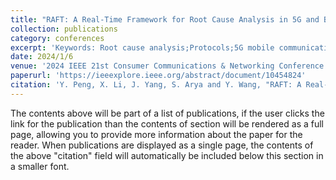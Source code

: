 ```yaml
---
title: "RAFT: A Real-Time Framework for Root Cause Analysis in 5G and Beyond Vulnerability Detection"
collection: publications
category: conferences
excerpt: 'Keywords: Root cause analysis;Protocols;5G mobile communication;Machine learning'
date: 2024/1/6
venue: '2024 IEEE 21st Consumer Communications & Networking Conference (CCNC)'
paperurl: 'https://ieeexplore.ieee.org/abstract/document/10454824'
citation: 'Y. Peng, X. Li, J. Yang, S. Arya and Y. Wang, "RAFT: A Real-Time Framework for Root Cause Analysis in 5G and Beyond Vulnerability Detection," 2024 IEEE 21st Consumer Communications & Networking Conference (CCNC), Las Vegas, NV, USA, 2024, pp. 446-454, doi: 10.1109/CCNC51664.2024.10454824.'
---
```


The contents above will be part of a list of publications, if the user clicks the link for the publication than the contents of section will be rendered as a full page, allowing you to provide more information about the paper for the reader. When publications are displayed as a single page, the contents of the above "citation" field will automatically be included below this section in a smaller font.
